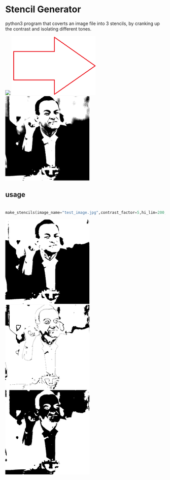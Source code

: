 # Stencil Generator
python3 program that coverts an image file into 3 stencils, by cranking up the contrast and isolating different tones.


<p float="middle">
  <img src="test_image.jpg" width="265" />
  <img src="arrow.png" width="265" />
  <img src="combined_stencils.png" width="265" />  
</p>

## usage

```py

make_stencils(image_name="test_image.jpg",contrast_factor=5,hi_lim=200,lo_lim=10)
```

<p float="middle">
  <img src="a_stencil_darks.png" width="265" />
  <img src="b_stencil_mids.png" width="265" />
  <img src="c_stencil_lights.png" width="265" />
</p>